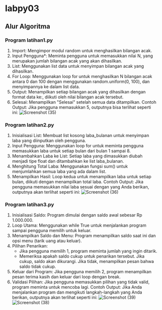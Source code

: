 # labpy03

## Alur Algoritma

### Program latihan1.py
1. Import: Mengimpor modul random untuk menghasilkan bilangan acak.
2. Input Pengguna*: Meminta pengguna untuk memasukkan nilai N, yang merupakan jumlah bilangan acak yang akan dihasilkan.
3. List: Menggunakan list data untuk menyimpan bilangan acak yang dihasilkan.
4. For Loop: Menggunakan loop for untuk menghasilkan N bilangan acak antara 0 dan 100 dengan menggunakan random.uniform(0, 100), dan menyimpannya ke dalam list data.
5. Output: Menampilkan setiap bilangan acak yang dihasilkan dengan format data ke:, diikuti oleh nilai bilangan acak tersebut.
6. Selesai: Menampilkan "Selesai" setelah semua data ditampilkan.
Contoh Output:
Jika pengguna memasukkan 5, outputnya bisa terlihat seperti ini:
![Screenshot (35)](https://github.com/user-attachments/assets/2bee9040-9183-4192-9cfe-a3200348ed50)




### Program latihan2.py
1. Inisialisasi List: Membuat list kosong laba_bulanan untuk menyimpan laba yang diinputkan oleh pengguna.
2. Input Pengguna: Menggunakan loop for untuk meminta pengguna memasukkan laba untuk setiap bulan dari bulan 1 sampai 8.
3. Menambahkan Laba ke List: Setiap laba yang dimasukkan diubah menjadi tipe float dan ditambahkan ke list laba_bulanan.
4. Menghitung Total Laba: Menggunakan fungsi sum() untuk menjumlahkan semua laba yang ada dalam list.
5. Menampilkan Hasil: Loop kedua untuk menampilkan laba untuk setiap bulan, diikuti dengan menampilkan total laba.
Contoh Output:
Jika pengguna memasukkan nilai laba sesuai dengan yang Anda berikan, outputnya akan terlihat seperti ini:
![Screenshot (36)](https://github.com/user-attachments/assets/7bebeae9-bfc8-4873-afde-bc0a4688a567)



### Program latihan3.py
1. Inisialisasi Saldo: Program dimulai dengan saldo awal sebesar Rp 1.000.000.
2. Loop Utama: Menggunakan while True untuk menjalankan program sampai pengguna memilih untuk keluar.
3. Menampilkan Saldo dan Menu: Program menampilkan saldo saat ini dan opsi menu (tarik uang atau keluar).
4. Pilihan Penarikan: 
   - Jika pengguna memilih 1, program meminta jumlah yang ingin ditarik. 
   - Memeriksa apakah saldo cukup untuk penarikan tersebut. Jika cukup, saldo akan dikurangi. Jika tidak, menampilkan pesan bahwa saldo tidak cukup.
5. Keluar dari Program: Jika pengguna memilih 2, program menampilkan pesan terima kasih dan keluar dari loop dengan break.
6. Validasi Pilihan: Jika pengguna memasukkan pilihan yang tidak valid, program meminta untuk mencoba lagi.
Contoh Output:
Jika Anda menjalankan program dan mengikuti langkah-langkah yang Anda berikan, outputnya akan terlihat seperti ini:
![Screenshot (39)](https://github.com/user-attachments/assets/ea866f6a-79ae-408e-99ea-ff407f17cc53)
![Screenshot (38)](https://github.com/user-attachments/assets/4a55f2d6-913e-453e-a69a-538d85ac8c2e)
